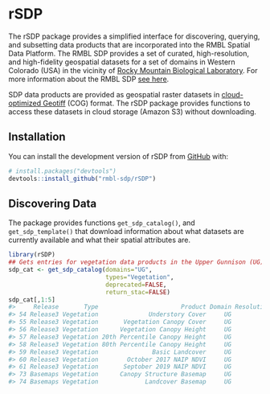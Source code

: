 
<!-- README.md is generated from README.Rmd. Please edit that file -->

# rSDP

<!-- badges: start -->
<!-- badges: end -->

The rSDP package provides a simplified interface for discovering,
querying, and subsetting data products that are incorporated into the
RMBL Spatial Data Platform. The RMBL SDP provides a set of curated,
high-resolution, and high-fidelity geospatial datasets for a set of
domains in Western Colorado (USA) in the vicinity of [Rocky Mountain
Biological Laboratory](https://rmbl.org). For more information about the
RMBL SDP [see
here](https://www.rmbl.org/scientists/resources/spatial-data-platform/).

SDP data products are provided as geospatial raster datasets in
[cloud-optimized Geotiff]() (COG) format. The rSDP package provides
functions to access these datasets in cloud storage (Amazon S3) without
downloading.

## Installation

You can install the development version of rSDP from
[GitHub](https://github.com/) with:

``` r
# install.packages("devtools")
devtools::install_github("rmbl-sdp/rSDP")
```

## Discovering Data

The package provides functions `get_sdp_catalog()`, and
`get_sdp_template()` that download information about what datasets are
currently available and what their spatial attributes are.

``` r
library(rSDP)
## Gets entries for vegetation data products in the Upper Gunnison (UG) domain.
sdp_cat <- get_sdp_catalog(domains="UG", 
                           types="Vegetation",
                           deprecated=FALSE,
                           return_stac=FALSE)
sdp_cat[,1:5]
#>     Release       Type                       Product Domain Resolution
#> 54 Release3 Vegetation              Understory Cover     UG         3m
#> 55 Release3 Vegetation       Vegetation Canopy Cover     UG         3m
#> 56 Release3 Vegetation      Vegetation Canopy Height     UG         1m
#> 57 Release3 Vegetation 20th Percentile Canopy Height     UG         3m
#> 58 Release3 Vegetation 80th Percentile Canopy Height     UG         3m
#> 59 Release3 Vegetation               Basic Landcover     UG         1m
#> 60 Release3 Vegetation        October 2017 NAIP NDVI     UG         1m
#> 61 Release3 Vegetation       Septober 2019 NAIP NDVI     UG         1m
#> 73 Basemaps Vegetation      Canopy Structure Basemap     UG         2m
#> 74 Basemaps Vegetation             Landcover Basemap     UG         2m
```

